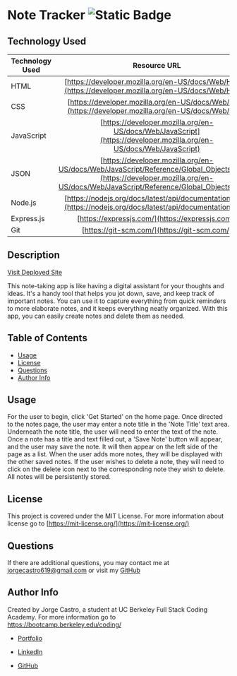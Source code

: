 # Note Tracker ![Static Badge](https://img.shields.io/badge/license-MIT-blue)

## Technology Used

| Technology Used |                                                                                  Resource URL                                                                                  |
| --------------- | :----------------------------------------------------------------------------------------------------------------------------------------------------------------------------: |
| HTML            |                                     [https://developer.mozilla.org/en-US/docs/Web/HTML](https://developer.mozilla.org/en-US/docs/Web/HTML)                                     |
| CSS             |                                      [https://developer.mozilla.org/en-US/docs/Web/CSS](https://developer.mozilla.org/en-US/docs/Web/CSS)                                      |
| JavaScript      |                               [https://developer.mozilla.org/en-US/docs/Web/JavaScript](https://developer.mozilla.org/en-US/docs/Web/JavaScript)                               |
| JSON            | [https://developer.mozilla.org/en-US/docs/Web/JavaScript/Reference/Global_Objects/JSON](https://developer.mozilla.org/en-US/docs/Web/JavaScript/Reference/Global_Objects/JSON) |
| Node.js         |                                 [https://nodejs.org/docs/latest/api/documentation.html](https://nodejs.org/docs/latest/api/documentation.html)                                 |
| Express.js      |                                                                [https://expressjs.com/](https://expressjs.com/)                                                                |
| Git             |                                                                  [https://git-scm.com/](https://git-scm.com/)                                                                  |

## Description

[Visit Deployed Site](https://note-taker-app619-6f2042d5471b.herokuapp.com/)

This note-taking app is like having a digital assistant for your thoughts and ideas. It's a handy tool that helps you jot down, save, and keep track of important notes. You can use it to capture everything from quick reminders to more elaborate notes, and it keeps everything neatly organized. With this app, you can easily create notes and delete them as needed.

## Table of Contents

- [Usage](#usage)
- [License](#license)
- [Questions](#questions)
- [Author Info](#author-info)

## Usage

For the user to begin, click 'Get Started' on the home page. Once directed to the notes page, the user may enter a note title in the 'Note Title' text area. Underneath the note title, the user will need to enter the text of the note. Once a note has a title and text filled out, a 'Save Note' button will appear, and the user may save the note. It will then appear on the left side of the page as a list. When the user adds more notes, they will be displayed with the other saved notes. If the user wishes to delete a note, they will need to click on the delete icon next to the corresponding note they wish to delete. All notes will be persistently stored.

## License

This project is covered under the MIT License. For more information about license go to [https://mit-license.org/](https://mit-license.org/)

## Questions

If there are additional questions, you may contact me at jorgecastro619@gmail.com or visit my [GitHub](https://github.com/Jacastro619)

## Author Info

Created by Jorge Castro, a student at UC Berkeley Full Stack Coding Academy. For more information go to https://bootcamp.berkeley.edu/coding/

- [Portfolio](https://jacastro619.github.io/my-portfolio/)

- [LinkedIn](https://www.linkedin.com/in/jorge-castro-2a9545177/)

- [GitHub](https://www.linkedin.com/in/jorge-castro-2a9545177/)
